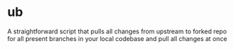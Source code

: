 # ub
A straightforward script that pulls all changes from upstream to forked repo for all present branches in your local codebase and pull all changes at once
